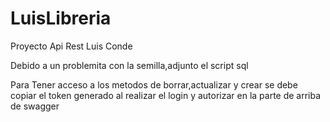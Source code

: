 # LuisLibreria
Proyecto Api Rest Luis Conde

Debido a un problemita con la semilla,adjunto el script sql


Para Tener acceso a los metodos de borrar,actualizar  y crear se debe copiar el token generado al realizar el login y autorizar en la parte de arriba de swagger
